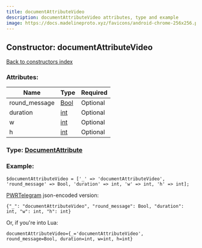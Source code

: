 ```yaml
---
title: documentAttributeVideo
description: documentAttributeVideo attributes, type and example
image: https://docs.madelineproto.xyz/favicons/android-chrome-256x256.png
---
```

## Constructor: documentAttributeVideo  
[Back to constructors index](index.md)



### Attributes:

| Name     |    Type       | Required |
|----------|---------------|----------|
|round\_message|[Bool](../types/Bool.md) | Optional|
|duration|[int](../types/int.md) | Optional|
|w|[int](../types/int.md) | Optional|
|h|[int](../types/int.md) | Optional|



### Type: [DocumentAttribute](../types/DocumentAttribute.md)


### Example:

```
$documentAttributeVideo = ['_' => 'documentAttributeVideo', 'round_message' => Bool, 'duration' => int, 'w' => int, 'h' => int];
```  

[PWRTelegram](https://pwrtelegram.xyz) json-encoded version:

```
{"_": "documentAttributeVideo", "round_message": Bool, "duration": int, "w": int, "h": int}
```


Or, if you're into Lua:  


```
documentAttributeVideo={_='documentAttributeVideo', round_message=Bool, duration=int, w=int, h=int}

```



